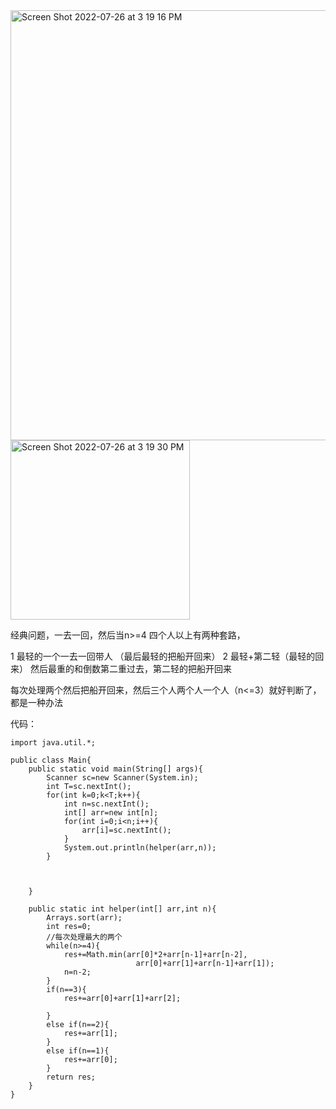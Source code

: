 



<img width="688" alt="Screen Shot 2022-07-26 at 3 19 16 PM" src="https://user-images.githubusercontent.com/59748598/181122075-98cbf52e-bc9b-4ea3-8128-4ae8768cc090.png">

<img width="287" alt="Screen Shot 2022-07-26 at 3 19 30 PM" src="https://user-images.githubusercontent.com/59748598/181122107-19f5ca3a-df09-4907-b613-46eea1cc8719.png">

经典问题，一去一回，然后当n>=4 四个人以上有两种套路，

1 最轻的一个一去一回带人 （最后最轻的把船开回来）
2 最轻+第二轻（最轻的回来） 然后最重的和倒数第二重过去，第二轻的把船开回来


每次处理两个然后把船开回来，然后三个人两个人一个人（n<=3）就好判断了，都是一种办法

代码：
```` 
import java.util.*;

public class Main{
    public static void main(String[] args){
        Scanner sc=new Scanner(System.in);
        int T=sc.nextInt();
        for(int k=0;k<T;k++){
            int n=sc.nextInt();
            int[] arr=new int[n];
            for(int i=0;i<n;i++){
                arr[i]=sc.nextInt();
            }
            System.out.println(helper(arr,n));
        }
        
        
        
    }
    
    public static int helper(int[] arr,int n){
        Arrays.sort(arr); 
        int res=0;
        //每次处理最大的两个
        while(n>=4){
            res+=Math.min(arr[0]*2+arr[n-1]+arr[n-2],
                            arr[0]+arr[1]+arr[n-1]+arr[1]);
            n=n-2;
        }
        if(n==3){
            res+=arr[0]+arr[1]+arr[2];
                         
        }
        else if(n==2){
            res+=arr[1];
        }
        else if(n==1){
            res+=arr[0];
        }
        return res;
    }
}

````

